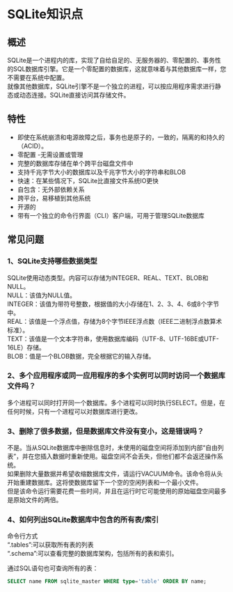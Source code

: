 # SQLite知识点

## 概述
SQLite是一个进程内的库，实现了自给自足的、无服务器的、零配置的、事务性的SQL数据库引擎。它是一个零配置的数据库，这就意味着与其他数据库一样，您不需要在系统中配置。  
就像其他数据库，SQLite引擎不是一个独立的进程，可以按应用程序需求进行静态或动态连接。SQLite直接访问其存储文件。  

## 特性
- 即使在系统崩溃和电源故障之后，事务也是原子的，一致的，隔离的和持久的（ACID）。
- 零配置 -无需设置或管理
- 完整的数据库存储在单个跨平台磁盘文件中
- 支持千兆字节大小的数据库以及千兆字节大小的字符串和BLOB
- 快速：在某些情况下，SQLite比直接文件系统IO更快
- 自包含：无外部依赖关系
- 跨平台，易移植到其他系统
- 开源的
- 带有一个独立的命令行界面（CLI）客户端，可用于管理SQLite数据库


## 常见问题
### 1、SQLite支持哪些数据类型
SQLite使用动态类型。内容可以存储为INTEGER、REAL、TEXT、BLOB和NULL。  
NULL：该值为NULL值。  
INTEGER：该值为带符号整数，根据值的大小存储在1、2、3、4、6或8个字节中。  
REAL：该值是一个浮点值，存储为8个字节IEEE浮点数（IEEE二进制浮点数算术标准）。  
TEXT：该值是一个文本字符串，使用数据库编码（UTF-8、UTF-16BE或UTF-16LE）存储。  
BLOB：值是一个BLOB数据，完全根据它的输入存储。  

### 2、多个应用程序或同一应用程序的多个实例可以同时访问一个数据库文件吗？
多个进程可以同时打开同一个数据库。多个进程可以同时执行SELECT。但是，在任何时候，只有一个进程可以对数据库进行更改。  

### 3、删除了很多数据，但是数据库文件没有变小，这是错误吗？
不是。当从SQLite数据库中删除信息时，未使用的磁盘空间将添加到内部“自由列表”，并在您插入数据时重新使用。磁盘空间不会丢失，但他们都不会返还操作系统。  
如果删除大量数据并希望收缩数据库文件，请运行VACUUM命令。该命令将从头开始重建数据库。这将使数据库留下一个空的空闲列表和一个最小文件。  
但是该命令运行需要花费一些时间，并且在运行时它可能使用的原始磁盘空间最多是原始文件的两倍。

### 4、如何列出SQLite数据库中包含的所有表/索引
命令行方式  
“.tables”:可以获取所有表的列表  
“.schema”:可以查看完整的数据库架构，包括所有的表和索引。

通过SQL语句也可查询所有的表：
```sql
SELECT name FROM sqlite_master WHERE type='table' ORDER BY name;  
```
